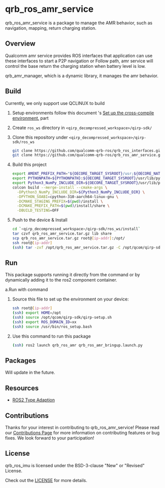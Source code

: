# qrb_ros_amr_service

qrb_ros_amr_service is a package to manage the AMR behavior, such as navigation, mapping, return charging station.

## Overview

Qualcomm amr service provides ROS interfaces that application can use these interfaces to start a P2P navigation or
Follow path, amr service will control the base return the charging station when battery level is low.

qrb_amr_manager, which is a dynamic library, it manages the amr behavior.

## Build

Currently, we only support use QCLINUX to build

1. Setup environments follow this document 's [Set up the cross-compile environment.](https://docs.qualcomm.com/bundle/publicresource/topics/80-65220-2/develop-your-first-application_6.html?product=1601111740013072&facet=Qualcomm%20Intelligent%20Robotics%20(QIRP)%20Product%20SDK&state=releasecandidate) part

2. Create `ros_ws` directory in `<qirp_decompressed_workspace>/qirp-sdk/`

3. Clone this repository under `<qirp_decompressed_workspace>/qirp-sdk/ros_ws`
     ```bash
     git clone https://github.com/qualcomm-qrb-ros/qrb_ros_interfaces.git
     git clone https://github.com/qualcomm-qrb-ros/qrb_ros_amr_service.git
     ```
4. Build this project
     ```bash
     export AMENT_PREFIX_PATH="${OECORE_TARGET_SYSROOT}/usr;${OECORE_NATIVE_SYSROOT}/usr"
     export PYTHONPATH=${PYTHONPATH}:${OECORE_TARGET_SYSROOT}/usr/lib/python3.10/site-packages
     export Python3_NumPy_INCLUDE_DIR=${OECORE_TARGET_SYSROOT}/usr/lib/python3.10/site-packages/numpy/core/include
     colcon build --merge-install --cmake-args \
       -DPython3_NumPy_INCLUDE_DIR=${Python3_NumPy_INCLUDE_DIR} \
       -DPYTHON_SOABI=cpython-310-aarch64-linux-gnu \
       -DCMAKE_STAGING_PREFIX=$(pwd)/install \
       -DCMAKE_PREFIX_PATH=$(pwd)/install/share \
       -DBUILD_TESTING=OFF
     ```
5. Push to the device & Install
     ```bash
     cd `<qirp_decompressed_workspace>/qirp-sdk/ros_ws/install`
     tar czvf qrb_ros_amr_service.tar.gz lib share
     scp qrb_ros_amr_service.tar.gz root@[ip-addr]:/opt/
     ssh root@[ip-addr]
     (ssh) tar -zxf /opt/qrb_ros_amr_service.tar.gz -C /opt/qcom/qirp-sdk/usr/
     ```

## Run

This package supports running it directly from the command or by dynamically adding it to the ros2 component container.

a.Run with command

1. Source this file to set up the environment on your device:
    ```bash
    ssh root@[ip-addr]
    (ssh) export HOME=/opt
    (ssh) source /opt/qcom/qirp-sdk/qirp-setup.sh
    (ssh) export ROS_DOMAIN_ID=xx
    (ssh) source /usr/bin/ros_setup.bash
    ```

2. Use this command to run this package
    ```bash
    (ssh) ros2 launch qrb_ros_amr qrb_ros_amr_bringup.launch.py
    ```
## Packages

Will update in the future.

## Resources

- [ROS2 Type Adaption](https://ros.org/reps/rep-2007.html)

## Contributions

Thanks for your interest in contributing to qrb_ros_amr_service! Please read our [Contributions Page](CONTRIBUTING.md) for more information on contributing features or bug fixes. We look forward to your participation!

## License

qrb_ros_imu is licensed under the BSD-3-clause "New" or "Revised" License.

Check out the [LICENSE](LICENSE) for more details.
